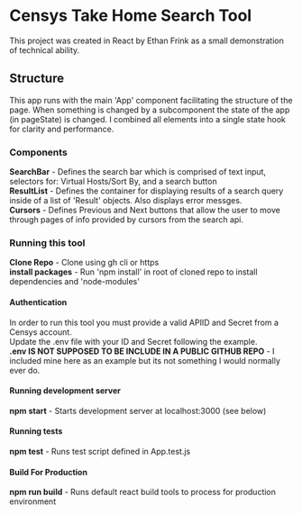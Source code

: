 # Censys Take Home Search Tool

This project was created in React by Ethan Frink as a small demonstration of technical ability.

## Structure 

This app runs with the main 'App' component facilitating the structure of the page. 
When something is changed by a subcomponent the state of the app (in pageState) is changed.
I combined all elements into a single state hook for clarity and performance.

### Components
**SearchBar** - Defines the search bar which is comprised of text input, selectors for: Virtual Hosts/Sort By, and a search button\
**ResultList** - Defines the container for displaying results of a search query inside of a list of 'Result' objects. Also displays error messges.\
**Cursors** - Defines Previous and Next buttons that allow the user to move through pages of info provided by cursors from the search api.

### Running this tool

**Clone Repo** - Clone using gh cli or https\
**install packages** - Run 'npm install' in root of cloned repo to install dependencies and 'node-modules' 

#### Authentication
In order to run this tool you must provide a valid APIID and Secret from a Censys account. \
Update the .env file with your ID and Secret following the example.\
**.env IS NOT SUPPOSED TO BE INCLUDE IN A PUBLIC GITHUB REPO** - I included mine here as an example but its not something I would normally ever do.

#### Running development server

**npm start** - Starts development server at localhost:3000 (see below) 

#### Running tests 

**npm test** - Runs test script defined in App.test.js

#### Build For Production 

**npm run build** - Runs default react build tools to process for production environment




